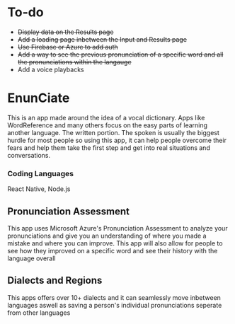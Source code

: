 # To-do
- ~~Display data on the Results page~~
- ~~Add a loading page inbetween the Input and Results page~~
- ~~Use Firebase or Azure to add auth~~
- ~~Add a way to see the previous pronunciation of a specific word and all the pronunciations within the langauge~~
- Add a voice playbacks

# EnunCiate
This is an app made around the idea of a vocal dictionary. Apps like WordReference and many others focus on the easy parts of learning another language. The written portion. The spoken is usually the biggest hurdle for most people so using this app, it can help people overcome their fears and help them take the first step and get into real situations and conversations.

### Coding Languages
React Native, Node.js

## Pronunciation Assessment
This app uses Microsoft Azure's Pronunciation Assessment to analyze your pronunciations and give you an understanding of where you made a mistake and where you can improve. This app will also allow for people to see how they improved on a specific word and see their history with the language overall

## Dialects and Regions
This apps offers over 10+ dialects and it can seamlessly move inbetween languages aswell as saving a person's individual pronunciations seperate from other languages

